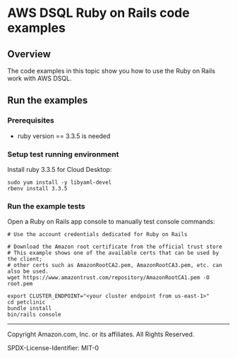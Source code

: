 # AWS DSQL Ruby on Rails code examples

## Overview

The code examples in this topic show you how to use the Ruby on Rails work with AWS DSQL. 

## Run the examples

### Prerequisites

* ruby version == 3.3.5 is needed

### Setup test running environment 

Install ruby 3.3.5 for Cloud Desktop:
```
sudo yum install -y libyaml-devel
rbenv install 3.3.5
```

### Run the example tests
Open a Ruby on Rails app console to manually test console commands:

```
# Use the account credentials dedicated for Ruby on Rails

# Download the Amazon root certificate from the official trust store
# This example shows one of the available certs that can be used by the client;
# other certs such as AmazonRootCA2.pem, AmazonRootCA3.pem, etc. can also be used.
wget https://www.amazontrust.com/repository/AmazonRootCA1.pem -O root.pem

export CLUSTER_ENDPOINT="<your cluster endpoint from us-east-1>"
cd petclinic
bundle install
bin/rails console
```

---

Copyright Amazon.com, Inc. or its affiliates. All Rights Reserved. 

SPDX-License-Identifier: MIT-0
